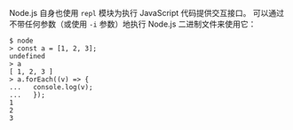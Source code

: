
Node.js 自身也使用 `repl` 模块为执行 JavaScript 代码提供交互接口。
可以通过不带任何参数（或使用 `-i` 参数）地执行 Node.js 二进制文件来使用它：

```console
$ node
> const a = [1, 2, 3];
undefined
> a
[ 1, 2, 3 ]
> a.forEach((v) => {
...   console.log(v);
...   });
1
2
3
```

